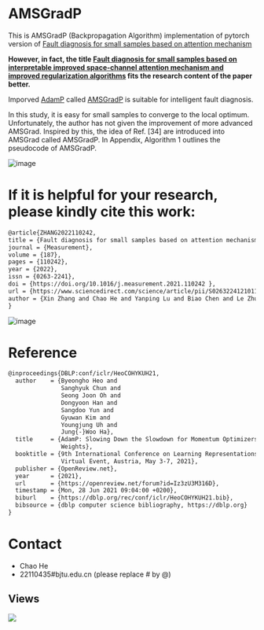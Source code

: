 # AMSGradP
This is AMSGradP (Backpropagation Algorithm) implementation of pytorch version of  [Fault diagnosis for small samples based on attention mechanism
](https://www.sciencedirect.com/science/article/pii/S0263224121011507)

**However, in fact, the title [Fault diagnosis for small samples based on interpretable improved space-channel attention mechanism and improved regularization algorithms](https://www.sciencedirect.com/science/article/pii/S0263224121011507) fits the research content of the paper better.**

Imporved [AdamP](https://openreview.net/forum?id=Iz3zU3M316D) called  [AMSGradP](https://www.sciencedirect.com/science/article/pii/S0263224121011507) is suitable for intelligent fault diagnosis.

In this study, it is easy for small samples to converge to the local optimum. Unfortunately, the author has not given the improvement of more advanced AMSGrad. Inspired by this, the idea of Ref. [34] are introduced into AMSGrad called AMSGradP. In Appendix, Algorithm 1 outlines the pseudocode of AMSGradP.

![image](https://user-images.githubusercontent.com/19371493/144706901-ce59398c-3b9d-4aee-b65e-69e94b0d6328.png)

# If it is helpful for your research, please kindly cite this work:
```html
@article{ZHANG2022110242,  
title = {Fault diagnosis for small samples based on attention mechanism},  
journal = {Measurement},  
volume = {187},  
pages = {110242},  
year = {2022},  
issn = {0263-2241},  
doi = {https://doi.org/10.1016/j.measurement.2021.110242 },  
url = {https://www.sciencedirect.com/science/article/pii/S0263224121011507},  
author = {Xin Zhang and Chao He and Yanping Lu and Biao Chen and Le Zhu and Li Zhang}  
}
```
![image](https://user-images.githubusercontent.com/19371493/144707296-2731c87b-8469-4e2e-b0da-fa5edaca72be.png)

# Reference

```html
@inproceedings{DBLP:conf/iclr/HeoCOHYKUH21,
  author    = {Byeongho Heo and
               Sanghyuk Chun and
               Seong Joon Oh and
               Dongyoon Han and
               Sangdoo Yun and
               Gyuwan Kim and
               Youngjung Uh and
               Jung{-}Woo Ha},
  title     = {AdamP: Slowing Down the Slowdown for Momentum Optimizers on Scale-invariant
               Weights},
  booktitle = {9th International Conference on Learning Representations, {ICLR} 2021,
               Virtual Event, Austria, May 3-7, 2021},
  publisher = {OpenReview.net},
  year      = {2021},
  url       = {https://openreview.net/forum?id=Iz3zU3M316D},
  timestamp = {Mon, 28 Jun 2021 09:04:00 +0200},
  biburl    = {https://dblp.org/rec/conf/iclr/HeoCOHYKUH21.bib},
  bibsource = {dblp computer science bibliography, https://dblp.org}
}
```

# Contact
- Chao He
- 22110435#bjtu.edu.cn   (please replace # by @)

## Views
![](http://profile-counter.glitch.me/liguge/count.svg)
